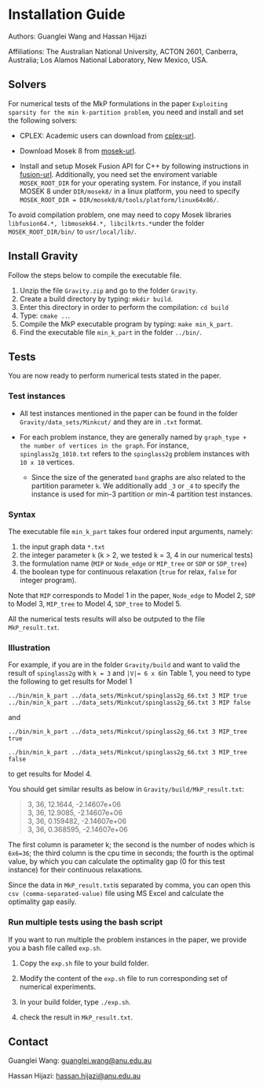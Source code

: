# Installation Guide

Authors: Guanglei Wang and Hassan Hijazi 
Affiliations: The Australian National University, ACTON 2601, Canberra, Australia; Los Alamos National Laboratory, New Mexico, USA.

## Solvers
For numerical tests of the MkP formulations in the paper `Exploiting sparsity for the min k-partition problem`, you need and install and set the following solvers: 

* CPLEX: Academic users can download from [cplex-url][].

[cplex-url]: https://ibm.onthehub.com/WebStore/OfferingDetails.aspx?o=6fcc1096-7169-e611-9420-b8ca3a5db7a1&cm_mc_uid=02767726627915009646862&cm_mc_sid_50200000=1504137572 

* Download Mosek 8 from [mosek-url].

[mosek-url]: https://www.mosek.com/downloads/details/10/

* Install and setup Mosek Fusion API for C++ by following instructions in [fusion-url][]. Additionally, you need set the enviroment variable `MOSEK_ROOT_DIR` for your operating system. For instance, if you install MOSEK 8 under `DIR/mosek8/` in a linux platform, you need to specify `MOSEK_ROOT_DIR = DIR/mosek8/8/tools/platform/linux64x86/`. 

[fusion-url]: https://docs.mosek.com/8.0/cxxfusion/install.html 

To avoid compilation problem, one may need to copy Mosek libraries `libfusion64.*, libmosek64.*, libcilkrts.*`under the folder `MOSEK_ROOT_DIR/bin/` to `usr/local/lib/`. 

## Install Gravity
Follow the steps below to compile the executable file. 

1. Unzip the file `Gravity.zip` and go to the folder `Gravity`. 
2. Create a build directory by typing: `mkdir build`. 
3. Enter this directory in order to perform the compilation: `cd build`
4. Type: `cmake ..`. 
5. Compile the MkP executable program by typing: `make min_k_part`.
6. Find the executable file `min_k_part` in the folder `../bin/`. 

## Tests
You are now ready to perform numerical tests stated in the paper.

### Test instances

* All test instances mentioned in the paper can be found in the folder `Gravity/data_sets/Minkcut/` and they are in `.txt` format.  

* For each problem instance, they are generally named by `graph_type + the number of vertices in the graph`. For instance, `spinglass2g_1010.txt` refers to the `spinglass2g` problem instances with `10 x 10` vertices. 

	* Since the size of the generated `band` graphs are also related to the partition parameter `k`. We additionally add `_3` or `_4` to specify the instance is used for min-3 partition or min-4 partition test instances.  

### Syntax
The executable file `min_k_part` takes four ordered input arguments, namely:

1. the input graph data `*.txt`
2. the integer parameter `k` (k > 2, we tested k = 3, 4 in our numerical tests) 
3. the formulation name (`MIP` or `Node_edge` or `MIP_tree` or `SDP` or `SDP_tree`) 
4. the boolean type for continuous relaxation (`true` for relax, `false` for integer program). 

Note that `MIP` corresponds to Model 1 in the paper, `Node_edge` to Model 2, `SDP` to Model 3, `MIP_tree` to Model 4, `SDP_tree` to Model 5. 

All the numerical tests results will also be outputed to the file `MkP_result.txt`. 

### Illustration
For example, if you are in the folder `Gravity/build` and want to valid the result of `spinglass2g` with `k = 3` and `|V|= 6 x 6`in Table 1, you need to type the following to get results for Model 1

`../bin/min_k_part ../data_sets/Minkcut/spinglass2g_66.txt 3 MIP true`
 `../bin/min_k_part ../data_sets/Minkcut/spinglass2g_66.txt 3 MIP false`

 
 and  
  
 `../bin/min_k_part ../data_sets/Minkcut/spinglass2g_66.txt 3 MIP_tree true`

 `../bin/min_k_part ../data_sets/Minkcut/spinglass2g_66.txt 3 MIP_tree false`

to get results for Model 4. 

You should get similar results as below in `Gravity/build/MkP_result.txt`:
> 3, 36, 12.1644, -2.14607e+06  
> 3, 36, 12.9085, -2.14607e+06  
> 3, 36, 0.159482, -2.14607e+06  
> 3, 36, 0.368595, -2.14607e+06

The first column is parameter k; the second is the number of nodes which is `6x6=36`; the third column is the cpu time in seconds; the fourth is the optimal value, by which you can calculate the optimality gap (0 for this test instance) for their continuous relaxations. 

Since the data in `MkP_result.txt`is separated by comma,  you can open this `csv (comma-separated-value)` file using MS Excel and calculate the optimality gap easily. 

### Run multiple tests using the bash script
If you want to run multiple the problem instances in the paper, we provide you a bash file called `exp.sh`. 

1. Copy the `exp.sh` file to your build folder. 

2. Modify the content of the `exp.sh` file to run corresponding set of numerical experiments. 

3. In your build folder, type `./exp.sh`. 

4. check the result in `MkP_result.txt`. 


## Contact 

Guanglei Wang: <guanglei.wang@anu.edu.au>

Hassan Hijazi: <hassan.hijazi@anu.edu.au>


